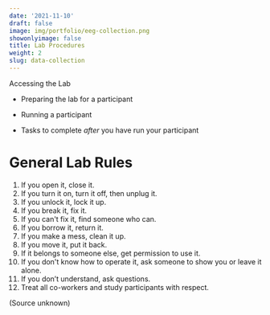 ```yaml
---
date: '2021-11-10'
draft: false
image: img/portfolio/eeg-collection.png
showonlyimage: false
title: Lab Procedures
weight: 2
slug: data-collection
---
```


Accessing the Lab

<!--more-->

* Preparing the lab for a participant

* Running a participant

* Tasks to complete *after* you have run your participant

# General Lab Rules 

1. If you open it, close it.
2. If you turn it on, turn it off, then unplug it.
3. If you unlock it, lock it up.
4. If you break it, fix it.
5. If you can't fix it, find someone who can.
6. If you borrow it, return it.
7. If you make a mess, clean it up.
8. If you move it, put it back.
9. If it belongs to someone else, get permission to use it.
10. If you don't know how to operate it, ask someone to show you or leave it alone. 
11. If you don’t understand, ask questions.
12. Treat all co-workers and study participants with respect.

(Source unknown)